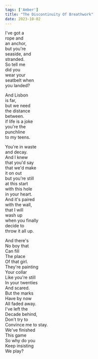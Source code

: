 ```yaml
---
tags: ['Amber']
title: "The Discontinuity Of Breathwork"
date: 2023-10-02
---
```


I've got a  
rope and  
an anchor,  
but you're  
seaside, and  
stranded.  
So tell me  
did you  
wear your  
seatbelt when  
you landed?

And Lisbon  
is far,  
but we need  
the distance  
between.  
if life is a joke  
you're the  
punchline  
to my teens.

You're in waste  
and decay.  
And I knew  
that you'd say  
that we'd make  
it on out  
but you're still  
at this start  
with this hole  
in your heart.  
And it's paired  
with the wall,  
that I will  
wash up  
when you finally  
decide to  
throw it all up.

And there's  
No boy that  
Can fill  
The place  
Of that girl.  
They're painting  
Your collar  
Like you're still  
In your twenties  
And scared.  
But the marks  
Have by now  
All faded away.  
I've left the  
Decade behind,  
Don't try to  
Convince me to stay.  
We've finished  
This game  
So why do you  
Keep insisting  
We play?
